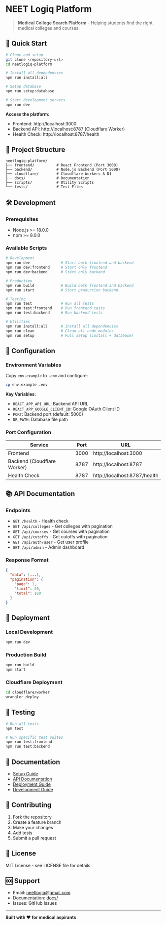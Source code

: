 # NEET Logiq Platform

> **Medical College Search Platform** - Helping students find the right medical colleges and courses.

## 🚀 **Quick Start**

```bash
# Clone and setup
git clone <repository-url>
cd neetlogiq-platform

# Install all dependencies
npm run install:all

# Setup database
npm run setup:database

# Start development servers
npm run dev
```

**Access the platform:**
- Frontend: http://localhost:3000
- Backend API: http://localhost:8787 (Cloudflare Worker)
- Health Check: http://localhost:8787/health

## 📁 **Project Structure**

```
neetlogiq-platform/
├── frontend/          # React Frontend (Port 3000)
├── backend/           # Node.js Backend (Port 5000)
├── cloudflare/        # Cloudflare Workers & D1
├── docs/              # Documentation
├── scripts/           # Utility Scripts
└── tests/             # Test Files
```

## 🛠️ **Development**

### **Prerequisites**
- Node.js >= 18.0.0
- npm >= 8.0.0

### **Available Scripts**

```bash
# Development
npm run dev              # Start both frontend and backend
npm run dev:frontend     # Start only frontend
npm run dev:backend      # Start only backend

# Production
npm run build            # Build both frontend and backend
npm run start            # Start production backend

# Testing
npm run test             # Run all tests
npm run test:frontend    # Run frontend tests
npm run test:backend     # Run backend tests

# Utilities
npm run install:all      # Install all dependencies
npm run clean            # Clean all node_modules
npm run setup            # Full setup (install + database)
```

## 🔧 **Configuration**

### **Environment Variables**

Copy `env.example` to `.env` and configure:

```bash
cp env.example .env
```

**Key Variables:**
- `REACT_APP_API_URL`: Backend API URL
- `REACT_APP_GOOGLE_CLIENT_ID`: Google OAuth Client ID
- `PORT`: Backend port (default: 5000)
- `DB_PATH`: Database file path

### **Port Configuration**

| Service | Port | URL |
|---------|------|-----|
| Frontend | 3000 | http://localhost:3000 |
| Backend (Cloudflare Worker) | 8787 | http://localhost:8787 |
| Health Check | 8787 | http://localhost:8787/health |

## 📚 **API Documentation**

### **Endpoints**

- `GET /health` - Health check
- `GET /api/colleges` - Get colleges with pagination
- `GET /api/courses` - Get courses with pagination
- `GET /api/cutoffs` - Get cutoffs with pagination
- `GET /api/auth/user` - Get user profile
- `GET /api/admin` - Admin dashboard

### **Response Format**

```json
{
  "data": [...],
  "pagination": {
    "page": 1,
    "limit": 20,
    "total": 100
  }
}
```

## 🚀 **Deployment**

### **Local Development**
```bash
npm run dev
```

### **Production Build**
```bash
npm run build
npm start
```

### **Cloudflare Deployment**
```bash
cd cloudflare/worker
wrangler deploy
```

## 🧪 **Testing**

```bash
# Run all tests
npm test

# Run specific test suites
npm run test:frontend
npm run test:backend
```

## 📖 **Documentation**

- [Setup Guide](docs/SETUP.md)
- [API Documentation](docs/API.md)
- [Deployment Guide](docs/DEPLOYMENT.md)
- [Development Guide](docs/DEVELOPMENT.md)

## 🤝 **Contributing**

1. Fork the repository
2. Create a feature branch
3. Make your changes
4. Add tests
5. Submit a pull request

## 📄 **License**

MIT License - see LICENSE file for details.

## 🆘 **Support**

- Email: neetlogiq@gmail.com
- Documentation: [docs/](docs/)
- Issues: GitHub Issues

---

**Built with ❤️ for medical aspirants**
